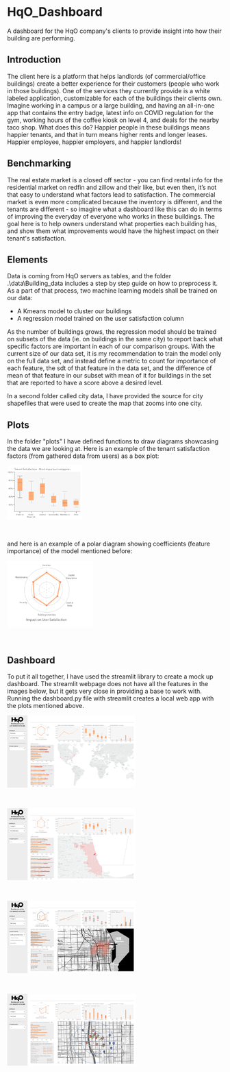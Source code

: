 # HqO_Dashboard

A dashboard for the HqO company's clients to provide insight into how their 
building are performing.

## Introduction 

The client here is a platform that helps landlords (of commercial/office buildings) 
create a better experience for their customers (people who work in those 
buildings). One of the services they currently provide is a white labeled application, 
customizable for each of the buildings their clients own.
Imagine working in a campus or a large building, and having an all-in-one app 
that contains the entry badge, latest info on COVID regulation for the gym, 
working hours of the coffee kiosk on level 4, and deals for the nearby taco shop.
What does this do? Happier people in these buildings means happier tenants, and 
that in turn means higher rents and longer leases.
Happier employee, happier employers, and happier landlords!

## Benchmarking

The real estate market is a closed off sector - you can find rental info for the 
residential market on redfin and zillow and their like, but even then, 
it’s not that easy to understand what factors lead to satisfaction. The 
commercial market is even more complicated because the inventory is different, 
and the tenants are different - so imagine what a dashboard like this can do in 
terms of improving the everyday of everyone who works in these buildings. 
The goal here is to help owners understand what properties each building has, and 
show them what improvements would have the highest impact on their tenant's 
satisfaction.

## Elements

Data is coming from HqO servers as tables, and the folder .\data\Building_data 
includes a step by step guide on how to preprocess it. As a part of that process, 
two machine learning models shall be trained on our data:

- A Kmeans model to cluster our buildings
- A regression model trained on the user satisfaction column

As the number of buildings grows, the regression model should be trained on 
subsets of the data (ie. on buildings in the same city) to report back what 
specific factors are important in each of our comparison groups. With the 
current size of our data set, it is my recommendation to train the model only 
on the full data set, and instead define a metric to count for importance of
each feature, the sdt of that feature in the data set, and the difference of 
mean of that feature in our subset with mean of it for buildings in the set that
are reported to have a score above a desired level.

In a second folder called city data, I have provided the source for city shapefiles that were used to create the map that zooms into one city.

## Plots
In the folder "plots" I have defined functions to draw diagrams showcasing the 
data we are looking at. Here is an example of the tenant satisfaction factors
(from gathered data from users) as a box plot:

<img src="./Images/satisfaction_factors.PNG" alt="drawing" style="width:175px;"/>
<p>&nbsp;</p>

and here is an example of a polar diagram showing coefficients (feature 
importance) of the model mentioned before:

<img src="./Images/Feature_importance.PNG" alt="drawing" style="width:200px;"/>
<p>&nbsp;</p>

## Dashboard

To put it all together, I have used the streamlit library to create a mock up
dashboard. The streamlit webpage does not have all the features in the images 
below, but it gets very close in providing a base to work with. Running the 
dashboard.py file with streamlit creates a local web app with the plots mentioned 
above.

<img src="./Images/board1_world.png" alt="drawing" style="width:300px;"/>
<p>&nbsp;</p>

<img src="./Images/board2_city.png" alt="drawing" style="width:300px;"/>
<p>&nbsp;</p>

<img src="./Images/board3_building.png" alt="drawing" style="width:300px;"/>
<p>&nbsp;</p>

<img src="./Images/board4_comparison.png" alt="drawing" style="width:300px;"/>
<p>&nbsp;</p>
